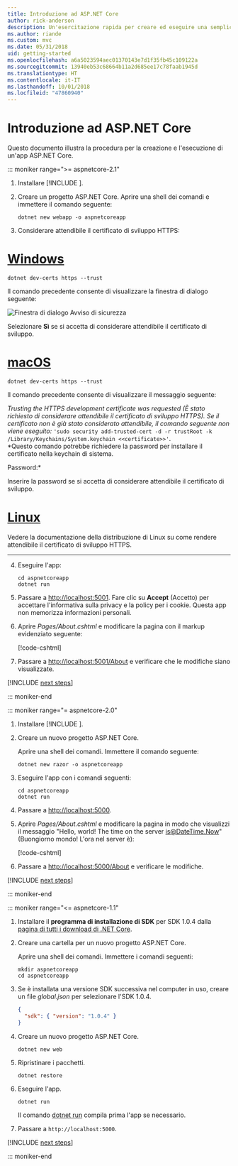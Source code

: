 ```yaml
---
title: Introduzione ad ASP.NET Core
author: rick-anderson
description: Un'esercitazione rapida per creare ed eseguire una semplice app Hello World usando ASP.NET Core.
ms.author: riande
ms.custom: mvc
ms.date: 05/31/2018
uid: getting-started
ms.openlocfilehash: a6a5023594aec01370143e7d1f35fb45c109122a
ms.sourcegitcommit: 13940eb53c68664b11a2d685ee17c78faab1945d
ms.translationtype: HT
ms.contentlocale: it-IT
ms.lasthandoff: 10/01/2018
ms.locfileid: "47860940"
---
```

# <a name="get-started-with-aspnet-core"></a>Introduzione ad ASP.NET Core

Questo documento illustra la procedura per la creazione e l'esecuzione di un'app ASP.NET Core.

::: moniker range=">= aspnetcore-2.1"

1. Installare [!INCLUDE [](~/includes/2.1-SDK.md)].

2. Creare un progetto ASP.NET Core. Aprire una shell dei comandi e immettere il comando seguente:

   ```console
   dotnet new webapp -o aspnetcoreapp
   ```

3. Considerare attendibile il certificato di sviluppo HTTPS:

# <a name="windowstabwindows"></a>[Windows](#tab/windows)

  ```console
  dotnet dev-certs https --trust
  ```

  Il comando precedente consente di visualizzare la finestra di dialogo seguente:

  ![Finestra di dialogo Avviso di sicurezza](_static/cert.png)

  Selezionare **Sì** se si accetta di considerare attendibile il certificato di sviluppo.

# <a name="macostabmacos"></a>[macOS](#tab/macos)

  ```console
  dotnet dev-certs https --trust
  ```

  Il comando precedente consente di visualizzare il messaggio seguente:

  *Trusting the HTTPS development certificate was requested (È stato richiesto di considerare attendibile il certificato di sviluppo HTTPS). Se il certificato non è già stato considerato attendibile, il comando seguente non viene eseguito:* `'sudo security add-trusted-cert -d -r trustRoot -k /Library/Keychains/System.keychain <<certificate>>'`.  
  *Questo comando potrebbe richiedere la password per installare il certificato nella keychain di sistema.
  
  Password:*

  Inserire la password se si accetta di considerare attendibile il certificato di sviluppo.

# <a name="linuxtablinux"></a>[Linux](#tab/linux)

  Vedere la documentazione della distribuzione di Linux su come rendere attendibile il certificato di sviluppo HTTPS.
   
---

4. Eseguire l'app:

   ```console
   cd aspnetcoreapp
   dotnet run
   ```

5. Passare a [http://localhost:5001](http://localhost:5001).  Fare clic su **Accept** (Accetto) per accettare l'informativa sulla privacy e la policy per i cookie. Questa app non memorizza informazioni personali.

6. Aprire *Pages/About.cshtml* e modificare la pagina con il markup evidenziato seguente:

   [!code-cshtml[](sample/getting-started/about.cshtml?highlight=9)]

7. Passare a [http://localhost:5001/About](http://localhost:5001/About) e verificare che le modifiche siano visualizzate.

[!INCLUDE [next steps](~/includes/getting-started/next-steps.md)]

::: moniker-end

::: moniker range="= aspnetcore-2.0"

1. Installare [!INCLUDE [](~/includes/net-core-sdk-download-link.md)].

2. Creare un nuovo progetto ASP.NET Core.

   Aprire una shell dei comandi. Immettere il comando seguente:

   ```console
   dotnet new razor -o aspnetcoreapp
   ```

3. Eseguire l'app con i comandi seguenti:

   ```console
   cd aspnetcoreapp
   dotnet run
   ```

4. Passare a [http://localhost:5000](http://localhost:5000).

5. Aprire *Pages/About.cshtml* e modificare la pagina in modo che visualizzi il messaggio "Hello, world! The time on the server is@DateTime.Now" (Buongiorno mondo! L'ora nel server è):

   [!code-cshtml[](sample/getting-started/about.cshtml?highlight=9&range=1-9)]

6. Passare a [http://localhost:5000/About](http://localhost:5000/About) e verificare le modifiche.

[!INCLUDE [next steps](~/includes/getting-started/next-steps.md)]

::: moniker-end

::: moniker range="<= aspnetcore-1.1"

1. Installare il **programma di installazione di SDK** per SDK 1.0.4 dalla [pagina di tutti i download di .NET Core](https://www.microsoft.com/net/download/all).

2. Creare una cartella per un nuovo progetto ASP.NET Core.

   Aprire una shell dei comandi. Immettere i comandi seguenti:

   ```console
   mkdir aspnetcoreapp
   cd aspnetcoreapp
   ```

3. Se è installata una versione SDK successiva nel computer in uso, creare un file *global.json* per selezionare l'SDK 1.0.4.

   ```json
   {
     "sdk": { "version": "1.0.4" }
   }
   ```

4. Creare un nuovo progetto ASP.NET Core.

   ```console
   dotnet new web
   ```

5. Ripristinare i pacchetti.

   ```console
   dotnet restore
   ```

6. Eseguire l'app.

   ```console
   dotnet run
   ```

   Il comando [dotnet run](/dotnet/core/tools/dotnet-run) compila prima l'app se necessario.

7. Passare a `http://localhost:5000`.

[!INCLUDE [next steps](~/includes/getting-started/next-steps.md)]

::: moniker-end
